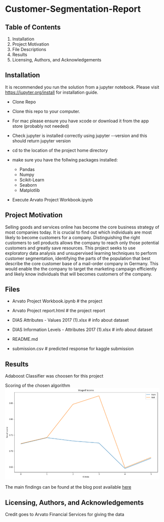# Customer-Segmentation-Report

## Table of Contents

1. Installation
2. Project Motivation
3. File Descriptions
4. Results
5. Licensing, Authors, and Acknowledgements



## Installation
It is recommended you run the solution from a jupyter notebook. Please visit https://jupyter.org/install for installation guide.

* Clone Repo
* Clone this repo to your computer.
* For mac please ensure you have xcode or download it from the app store (probably not needed)
* Check jupyter is installed correctly using jupyter --version and this should return jupyter version
* cd to the location of the project home directory
* make sure you have the follwing packages installed:

  - Pandas
  - Numpy
  - Scikit-Learn
  - Seaborn
  - Matplotlib
  
* Execute Arvato Project Workbook.ipynb

## Project Motivation

Selling goods and services online has become the core business strategy of most companies today. It is crucial to find out which individuals are most likely to become customers for a company. Distinguishing the right customers to sell products allows the company to reach only those potential customers and greatly save resources.
This project seeks to use exploratory data analysis and unsupervised learning techniques to perform customer segmentation, identifying the parts of the population that best describe the core customer base of a mail-order company in Germany. This would enable the the company to target the marketing campaign efficiently and likely know individuals that will becomes customers of the company.

## Files

- Arvato Project Workbook.ipynb # the project

- Arvato Project report.html  # the project report

- DIAS Attributes - Values 2017 (1).xlsx  # info about dataset

- DIAS Information Levels - Attributes 2017 (1).xlsx  # info about dataset

- README.md

- submission.csv # predicted response for kaggle submission



## Results

Adaboost Classifier was choosen for this project

Scoring of the chosen algorithm
![alt text](https://github.com/ian0549/Customer-Segmentation-Report/blob/main/scoring.png)


The main findings can be found at the blog post available [here](https://iancecilakoto.medium.com/customer-segmentation-using-supervised-and-unsupervised-learning-4b586523b8a6)

## Licensing, Authors, and Acknowledgements
Credit goes to Arvato Financial Services for giving the data 
